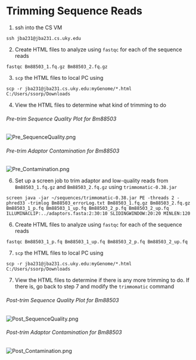 # Trimming Sequence Reads

1. ssh into the CS VM

```ssh jba231@jba231.cs.uky.edu```

2. Create HTML files to analyze using `fastqc` for each of the sequence reads

```fastqc Bm88503_1.fq.gz Bm88503_2.fq.gz```

3. `scp` the HTML files to local PC using

```scp -r jba231@jba231.cs.uky.edu:myGenome/*.html C:/Users/ssorp/Downloads```

4. View the HTML files to determine what kind of trimming to do

<h6>Pre-trim Sequence Quality Plot for Bm88503</h6>

![Pre_SequenceQuality.png](/images/Pre_SequenceQuality.png)

<h6>Pre-trim Adaptor Contamination for Bm88503</h6>

![Pre_Contamination.png](/images/Pre_Contamination.png)

6. Set up a screen job to trim adaptor and low-quality reads from `Bm88503_1.fq.gz` and `Bm88503_2.fq.gz` using `trimmomatic-0.38.jar`

```screen java -jar ~/sequences/trimmomatic-0.38.jar PE -threads 2 -phred33 -trimlog Bm88503_errorLog.txt Bm88503_1.fq.gz Bm88503_2.fq.gz Bm88503_1_p.fq Bm88503_1_up.fq Bm88503_2_p.fq Bm88503_2_up.fq ILLUMINACLIP:../adaptors.fasta:2:30:10 SLIDINGWINDOW:20:20 MINLEN:120```

6. Create HTML files to analyze using `fastqc` for each of the sequence reads

```fastqc Bm88503_1_p.fq Bm88503_1_up.fq Bm88503_2_p.fq Bm88503_2_up.fq```

7. `scp` the HTML files to local PC using

```scp -r jba231@jba231.cs.uky.edu:myGenome/*.html C:/Users/ssorp/Downloads```

7. View the HTML files to determine if there is any more trimming to do. If there is, go back to step 7 and modify the `trimmomatic` command

<h6>Post-trim Sequence Quality Plot for Bm88503</h6>

![Post_SequenceQuality.png](/images/Post_SequenceQuality.png)

<h6>Post-trim Adaptor Contamination for Bm88503</h6>

![Post_Contamination.png](/images/Post_Contamination.png)
